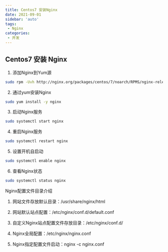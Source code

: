 ```yaml
---
title: Centos7 安装Nginx
date: 2021-09-01
sidebar: 'auto'
tags:
 - Nginx
categories:
 - 开发
---
```


## Centos7 安装 Nginx

1. 添加Nginx到Yum源

```bash
sudo rpm -Uvh http://nginx.org/packages/centos/7/noarch/RPMS/nginx-release-centos-7-0.el7.ngx.noarch.rpm
```

2. 通过yum安装Nginx

```bash
sudo yum install -y nginx
```

3. 启动Nginx服务

```bash
sudo systemctl start nginx
```

4. 重启Nginx服务

```bash
sudo systemctl restart nginx
```

5. 设置开机自启动

```bash
sudo systemctl enable nginx
```

6. 查看Nginx状态

```bash
sudo systemctl status nginx
```

Nginx配置文件目录介绍

1. 网站文件存放默认目录：/usr/share/nginx/html

2. 网站默认站点配置：/etc/nginx/conf.d/default.conf

3. 自定义Nginx站点配置文件存放目录：/etc/nginx/conf.d/

4. Nginx全局配置：/etc/nginx/nginx.conf

5. Nginx指定配置文件启动：nginx -c nginx.conf


